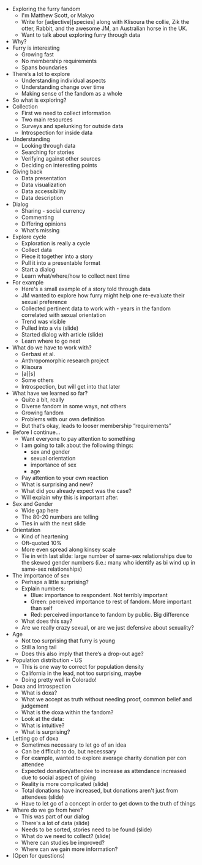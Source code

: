 * Exploring the furry fandom
    * I'm Matthew Scott, or Makyo
    * Write for \[adjective\]\[species\] along with Klisoura the collie, Zik the otter, Rabbit, and the awesome JM, an Australian horse in the UK.
    * Want to talk about exploring furry through data
* Why?
* Furry is interesting
    * Growing fast
    * No membership requirements
    * Spans boundaries
* There’s a lot to explore
    * Understanding individual aspects
    * Understanding change over time
    * Making sense of the fandom as a whole
* So what is exploring?
* Collection
    * First we need to collect information
    * Two main resources
    * Surveys and spelunking for outside data
    * Introspection for inside data
* Understanding
    * Looking through data
    * Searching for stories
    * Verifying against other sources
    * Deciding on interesting points
* Giving back
    * Data presentation
    * Data visualization
    * Data accessibility
    * Data description
* Dialog
    * Sharing - social currency
    * Commenting
    * Differing opinions
    * What’s missing
* Explore cycle
    * Exploration is really a cycle
    * Collect data
    * Piece it together into a story
    * Pull it into a presentable format
    * Start a dialog
    * Learn what/where/how to collect next time
* For example
    * Here's a small example of a story told through data
    * JM wanted to explore how furry might help one re-evaluate their sexual preference
    * Collected pertinent data to work with - years in the fandom correlated with sexual orientation
    * Trend was visible
    * Pulled into a vis (slide)
    * Started dialog with article (slide)
    * Learn where to go next
* What do we have to work with?
    * Gerbasi et al.
    * Anthropomorphic research project
    * Klisoura
    * \[a\]\[s\]
    * Some others
    * Introspection, but will get into that later
* What have we learned so far?
    * Quite a bit, really
    * Diverse fandom in some ways, not others
    * Growing fandom
    * Problems with our own definition
    * But that’s okay, leads to looser membership “requirements”
* Before I continue...
    * Want everyone to pay attention to something
    * I am going to talk about the following things:
        * sex and gender
        * sexual orientation
        * importance of sex
        * age
    * Pay attention to your own reaction
    * What is surprising and new?
    * What did you already expect was the case?
    * Will explain why this is important after.
* Sex and Gender
    * Wide gap here
    * The 80-20 numbers are telling
    * Ties in with the next slide
* Orientation
    * Kind of heartening
    * Oft-quoted 10%
    * More even spread along kinsey scale
    * Tie in with last slide: large number of same-sex relationships due to the skewed gender numbers (i.e.: many who identify as bi wind up in same-sex relationships)
* The importance of sex
    * Perhaps a little surprising?
    * Explain numbers:
        * Blue: importance to respondent. Not terribly important
        * Green: perceived importance to rest of fandom. More important than self
        * Red: perceived importance to fandom by public. Big difference
    * What does this say?
    * Are we really crazy sexual, or are we just defensive about sexuality?
* Age
    * Not too surprising that furry is young
    * Still a long tail
    * Does this also imply that there’s a drop-out age?
* Population distribution - US
    * This is one way to correct for population density
    * California in the lead, not too surprising, maybe
    * Doing pretty well in Colorado!
* Doxa and Introspection
    * What is doxa?
    * What we accept as truth without needing proof, common belief and judgement
    * What is the doxa within the fandom?
    * Look at the data:
    * What is intuitive?
    * What is surprising?
* Letting go of doxa
    * Sometimes necessary to let go of an idea
    * Can be difficult to do, but necesssary
    * For example, wanted to explore average charity donation per con attendee
    * Expected donation/attendee to increase as attendance increased due to social aspect of giving
    * Reality is more complicated (slide)
    * Total donations have increased, but donations aren't just from attendees (slide)
    * Have to let go of a concept in order to get down to the truth of things
* Where do we go from here?
    * This was part of our dialog
    * There's a lot of data (slide)
    * Needs to be sorted, stories need to be found (slide)
    * What do we need to collect? (slide)
    * Where can studies be improved?
    * Where can we gain more information?
* (Open for questions)
